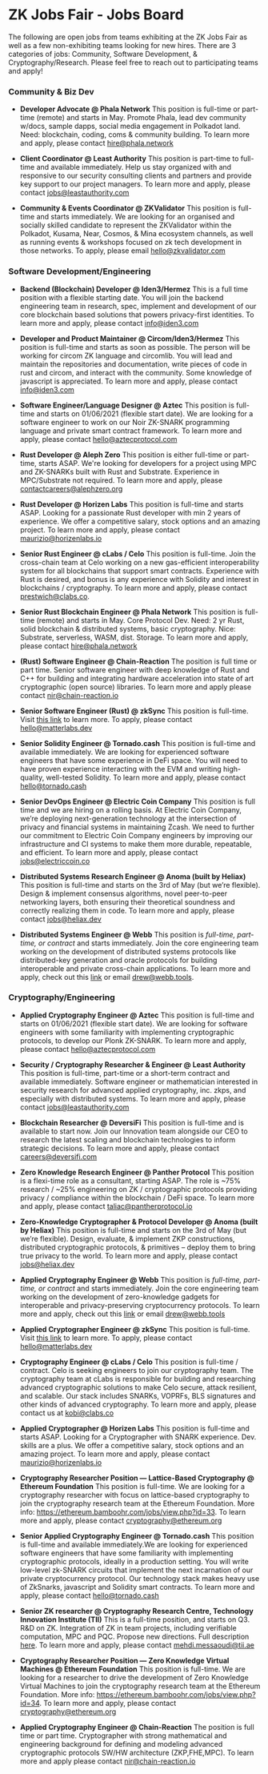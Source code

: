 # ZK Jobs Fair - Jobs Board
The following are open jobs from teams exhibiting at the ZK Jobs Fair as well as a few non-exhibiting teams looking for new hires. There are 3 categories of jobs: Community, Software Development, & Cryptography/Research. Please feel free to reach out to participating teams and apply! 

### Community & Biz Dev

* **Developer Advocate @ Phala Network**
This position is full-time or part-time (remote) and starts in May. Promote Phala, lead dev community w/docs, sample dapps, social media engagement in Polkadot land. Need: blockchain, coding, coms & community building. To learn more and apply, please contact hire@phala.network

* **Client Coordinator @ Least Authority**
This position is part-time to full-time and available immediately. Help us stay organized with and responsive to our security consulting clients and partners and provide key support to our project managers. To learn more and apply, please contact jobs@leastauthority.com

* **Community & Events Coordinator @ ZKValidator**
This position is full-time and starts immediately. We are looking for an organised and socially skilled candidate to represent the ZKValidator within the Polkadot, Kusama, Near, Cosmos, & Mina ecosystem channels, as well as running events & workshops focused on zk tech development in those networks. To apply, please email hello@zkvalidator.com 

### Software Development/Engineering

* **Backend (Blockchain) Developer @ Iden3/Hermez**
This is a full time position with a flexible starting date. You will join the backend engineering team in research, spec, implement and development of our core blockchain based solutions that powers privacy-first identities. To learn more and apply, please contact info@iden3.com

* **Developer and Product Maintainer @ Circom/Iden3/Hermez**
This position is full-time and starts as soon as possible. The person will be working for circom ZK language and circomlib. You will lead and maintain the repositories and documentation, write pieces of code in rust and circom, and interact with the community. Some knowledge of javascript is appreciated. To learn more and apply, please contact info@iden3.com

* **Software Engineer/Language Designer @ Aztec**
This position is full-time and starts on 01/06/2021 (flexible start date). We are looking for a software engineer to work on our Noir ZK-SNARK programming language and private smart contract framework. To learn more and apply, please contact hello@aztecprotocol.com

* **Rust Developer @ Aleph Zero**
This position is either full-time or part-time, starts ASAP. We're looking for developers for a project using MPC and ZK-SNARKs built with Rust and Substrate. Experience in MPC/Substrate not required. To learn more and apply, please contactcareers@alephzero.org

* **Rust Developer @ Horizen Labs**
This position is full-time and starts ASAP. Looking for a passionate Rust developer with min 2 years of experience. We offer a competitive salary, stock options and an amazing project.  To learn more and apply, please contact maurizio@horizenlabs.io  

* **Senior Rust Engineer @ cLabs / Celo**
This position is full-time. Join the cross-chain team at Celo working on a new gas-efficient interoperability system for all blockchains that support smart contracts. Experience with Rust is desired, and bonus is any experience with Solidity and interest in blockchains / cryptography. To learn more and apply, please contact prestwich@clabs.co.

* **Senior Rust Blockchain Engineer @ Phala Network**
This position is full-time (remote) and starts in May. Core Protocol Dev. Need: 2 yr Rust, solid blockchain & distributed systems, basic cryptography. Nice: Substrate, serverless, WASM, dist. Storage. To learn more and apply, please contact hire@phala.network

* **(Rust) Software Engineer @ Chain-Reaction**
The position is full time or part time. Senior software engineer with deep knowledge of Rust and C++ for building and integrating hardware acceleration into state of art cryptographic (open source) libraries. To learn more and apply please contact nir@chain-reaction.io

* **Senior Software Engineer (Rust) @ zkSync**
This position is full-time. Visit [this link](https://www.notion.so/matterlabs/Senior-Software-Engineer-Rust-162f87f441214eb39619f83bdd9b3073) to learn more. To apply, please contact hello@matterlabs.dev

* **Senior Solidity Engineer @ Tornado.cash**
This position is full-time and available immediately. We are looking for experienced software engineers that have some experience in DeFi space. You will need to have proven experience interacting with the EVM and writing high-quality, well-tested Solidity. To learn more and apply, please contact hello@tornado.cash

* **Senior DevOps Engineer @ Electric Coin Company**
This position is full time and we are hiring on a rolling basis. At Electric Coin Company, we’re deploying next-generation technology at the intersection of privacy and financial systems in maintaining Zcash. We need to further our commitment to Electric Coin Company engineers by improving our infrastructure and CI systems to make them more durable, repeatable, and efficient. To learn more and apply, please contact jobs@electriccoin.co

* **Distributed Systems Research Engineer @ Anoma (built by Heliax)**
This position is full-time and starts on the 3rd of May (but we’re flexible). Design & implement consensus algorithms, novel peer-to-peer networking layers, both ensuring their theoretical soundness and correctly realizing them in code. To learn more and apply, please contact jobs@heliax.dev

* **Distributed Systems Engineer @ Webb**
This position is *full-time, part-time, or contract* and starts immediately. Join the core engineering team working on the development of distributed systems protocols like distributed-key generation and oracle protocols for building interoperable and private cross-chain applications. To learn more and apply, check out this [link](https://www.notion.so/hicommonwealth/Distributed-Systems-Engineer-Webb-4ac290069c8643e0ae176ac5fb2a99b3) or email drew@webb.tools.

### Cryptography/Engineering

* **Applied Cryptography Engineer @ Aztec**
This position is full-time and starts on 01/06/2021 (flexible start date). We are looking for software engineers with some familiarity with implementing cryptographic protocols, to develop our Plonk ZK-SNARK. To learn more and apply, please contact hello@aztecprotocol.com

* **Security / Cryptography Researcher & Engineer @ Least Authority**
This position is full-time, part-time or a short-term contract and available immediately. Software engineer or mathematician interested in security research for advanced applied cryptography, inc. zkps, and especially with distributed systems. To learn more and apply, please contact jobs@leastauthority.com

* **Blockchain Researcher @ DeversiFi**
This position is full-time and is available to start now. Join our Innovation team alongside our CEO to research the latest scaling and blockchain technologies to inform strategic decisions. To learn more and apply, please contact careers@deversifi.com

* **Zero Knowledge Research Engineer @ Panther Protocol**
This position is a flexi-time role as a consultant, starting ASAP. The role is ~75% research / ~25% engineering on ZK / cryptographic protocols providing privacy / compliance within the blockchain / DeFi space. To learn more and apply, please contact taliac@pantherprotocol.io

* **Zero-Knowledge Cryptographer & Protocol Developer @ Anoma (built by Heliax)**
This position is full-time and starts on the 3rd of May (but we’re flexible). Design, evaluate, & implement ZKP constructions, distributed cryptographic protocols, & primitives – deploy them to bring true privacy to the world. To learn more and apply, please contact jobs@heliax.dev

* **Applied Cryptography Engineer @ Webb**
This position is *full-time, part-time, or contract* and starts immediately. Join the core engineering team working on the development of zero-knowledge gadgets for interoperable and privacy-preserving cryptocurrency protocols. To learn more and apply, check out this [link](https://www.notion.so/hicommonwealth/Applied-Cryptography-Engineer-Webb-2309aa0bfafc41afa0ffabf7fa5b8ec7) or email drew@webb.tools

* **Applied Cryptographer Engineer @ zkSync**
This position is full-time. Visit [this link](https://www.notion.so/matterlabs/Applied-Cryptography-Engineer-fa892a33e227414eaa31523331d91b70) to learn more. To apply, please contact hello@matterlabs.dev

* **Cryptography Engineer @ cLabs / Celo**
This position is full-time / contract. Celo is seeking engineers to join our cryptography team. The cryptography team at cLabs is responsible for building and researching advanced cryptographic solutions to make Celo secure, attack resilient, and scalable. Our stack includes SNARKs, VOPRFs, BLS signatures and other kinds of advanced cryptography. To learn more and apply, please contact us at kobi@clabs.co

* **Applied Cryptographer @ Horizen Labs**
This position is full-time and starts ASAP. Looking for a Cryptographer with SNARK experience. Dev. skills are a plus. We offer a competitive salary, stock options and an amazing project.  To learn more and apply, please contact maurizio@horizenlabs.io

* **Cryptography Researcher Position — Lattice-Based Cryptography @ Ethereum Foundation**
This position is full-time. We are looking for a cryptography researcher with focus on lattice-based cryptography to join the cryptography research team at the Ethereum Foundation. More info: https://ethereum.bamboohr.com/jobs/view.php?id=33. To learn more and apply, please contact cryptography@ethereum.org

* **Senior Applied Cryptography Engineer @ Tornado.cash**
This position is full-time and available immediately.We are looking for experienced software engineers that have some familiarity with implementing cryptographic protocols, ideally in a production setting. You will write low-level zk-SNARK circuits that implement the next incarnation of our private cryptocurrency protocol. Our technology stack makes heavy use of ZkSnarks, javascript and Solidity smart contracts. To learn more and apply, please contact hello@tornado.cash

* **Senior ZK researcher @ Cryptography Research Centre, Technology Innovation Institute (TII)**
This is a full-time position, and starts on Q3. R&D on ZK. Integration of ZK in team projects, including verifiable computation, MPC and PQC. Propose new directions. Full description [here](https://careers.tii.ae/job/Abu-Dhabi-Senior-Zero-Knowledge-Researcher/571295922). To learn more and apply, please contact mehdi.messaoudi@tii.ae

* **Cryptography Researcher Position — Zero Knowledge Virtual Machines @ Ethereum Foundation**
This position is full-time. We are looking for a researcher to drive the development of Zero Knowledge Virtual Machines to join the cryptography research team at the Ethereum Foundation. More info: https://ethereum.bamboohr.com/jobs/view.php?id=34. To learn more and apply, please contact cryptography@ethereum.org

* **Applied Cryptography Engineer @ Chain-Reaction**
The position is full time or part time. Cryptographer with strong mathematical and engineering background for defining and modeling advanced cryptographic protocols SW/HW architecture (ZKP,FHE,MPC). To learn more and apply please contact nir@chain-reaction.io

